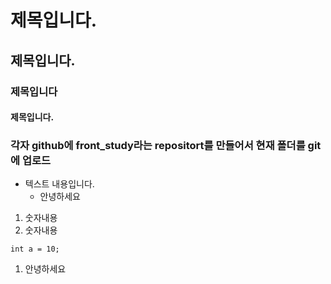 # 제목입니다.
## 제목입니다.
### 제목입니다
#### 제목입니다.
### 각자 github에 front_study라는 repositort를 만들어서 현재 폴더를 git에 업로드
- 텍스트 내용입니다.
    - 안녕하세요
1. 숫자내용
1. 숫자내용
```
int a = 10;
```
1. 안녕하세요